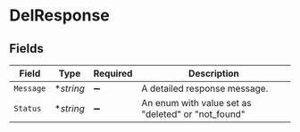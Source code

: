 # DelResponse


## Fields

| Field                                              | Type                                               | Required                                           | Description                                        |
| -------------------------------------------------- | -------------------------------------------------- | -------------------------------------------------- | -------------------------------------------------- |
| `Message`                                          | **string*                                          | :heavy_minus_sign:                                 | A detailed response message.                       |
| `Status`                                           | **string*                                          | :heavy_minus_sign:                                 | An enum with value set as "deleted" or "not_found" |